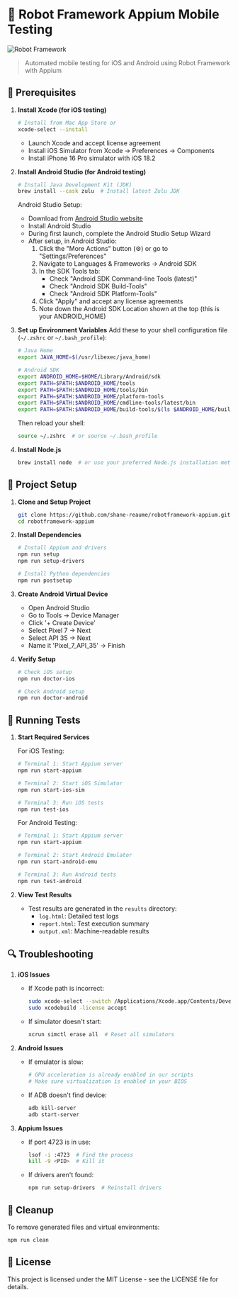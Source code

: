 # 📱 Robot Framework Appium Mobile Testing

![Robot Framework](https://robotframework.org/img/RF.svg)

> Automated mobile testing for iOS and Android using Robot Framework with Appium

## 🚀 Prerequisites

1. **Install Xcode (for iOS testing)**
   ```bash
   # Install from Mac App Store or
   xcode-select --install
   ```
   - Launch Xcode and accept license agreement
   - Install iOS Simulator from Xcode → Preferences → Components
   - Install iPhone 16 Pro simulator with iOS 18.2

2. **Install Android Studio (for Android testing)**
   ```bash
   # Install Java Development Kit (JDK)
   brew install --cask zulu  # Install latest Zulu JDK
   ```

   Android Studio Setup:
   - Download from [Android Studio website](https://developer.android.com/studio)
   - Install Android Studio
   - During first launch, complete the Android Studio Setup Wizard
   - After setup, in Android Studio:
     1. Click the "More Actions" button (⚙️) or go to "Settings/Preferences"
     2. Navigate to Languages & Frameworks → Android SDK
     3. In the SDK Tools tab:
        - Check "Android SDK Command-line Tools (latest)"
        - Check "Android SDK Build-Tools"
        - Check "Android SDK Platform-Tools"
     4. Click "Apply" and accept any license agreements
     5. Note down the Android SDK Location shown at the top (this is your ANDROID_HOME)

3. **Set up Environment Variables**
   Add these to your shell configuration file (`~/.zshrc` or `~/.bash_profile`):
   ```bash
   # Java Home
   export JAVA_HOME=$(/usr/libexec/java_home)

   # Android SDK
   export ANDROID_HOME=$HOME/Library/Android/sdk
   export PATH=$PATH:$ANDROID_HOME/tools
   export PATH=$PATH:$ANDROID_HOME/tools/bin
   export PATH=$PATH:$ANDROID_HOME/platform-tools
   export PATH=$PATH:$ANDROID_HOME/cmdline-tools/latest/bin
   export PATH=$PATH:$ANDROID_HOME/build-tools/$(ls $ANDROID_HOME/build-tools | sort -V | tail -1)
   ```
   Then reload your shell:
   ```bash
   source ~/.zshrc  # or source ~/.bash_profile
   ```

4. **Install Node.js**
   ```bash
   brew install node  # or use your preferred Node.js installation method
   ```

## 🚀 Project Setup

1. **Clone and Setup Project**
   ```bash
   git clone https://github.com/shane-reaume/robotframework-appium.git
   cd robotframework-appium
   ```

2. **Install Dependencies**
   ```bash
   # Install Appium and drivers
   npm run setup
   npm run setup-drivers

   # Install Python dependencies
   npm run postsetup
   ```

3. **Create Android Virtual Device**
   - Open Android Studio
   - Go to Tools → Device Manager
   - Click '+ Create Device'
   - Select Pixel 7 → Next
   - Select API 35 → Next
   - Name it 'Pixel_7_API_35' → Finish

4. **Verify Setup**
   ```bash
   # Check iOS setup
   npm run doctor-ios

   # Check Android setup
   npm run doctor-android
   ```

## 🧪 Running Tests

1. **Start Required Services**

   For iOS Testing:
   ```bash
   # Terminal 1: Start Appium server
   npm run start-appium

   # Terminal 2: Start iOS Simulator
   npm run start-ios-sim

   # Terminal 3: Run iOS tests
   npm run test-ios
   ```

   For Android Testing:
   ```bash
   # Terminal 1: Start Appium server
   npm run start-appium

   # Terminal 2: Start Android Emulator
   npm run start-android-emu

   # Terminal 3: Run Android tests
   npm run test-android
   ```

2. **View Test Results**
   - Test results are generated in the `results` directory:
     - `log.html`: Detailed test logs
     - `report.html`: Test execution summary
     - `output.xml`: Machine-readable results

## 🔍 Troubleshooting

1. **iOS Issues**
   - If Xcode path is incorrect:
     ```bash
     sudo xcode-select --switch /Applications/Xcode.app/Contents/Developer
     sudo xcodebuild -license accept
     ```
   - If simulator doesn't start:
     ```bash
     xcrun simctl erase all  # Reset all simulators
     ```

2. **Android Issues**
   - If emulator is slow:
     ```bash
     # GPU acceleration is already enabled in our scripts
     # Make sure virtualization is enabled in your BIOS
     ```
   - If ADB doesn't find device:
     ```bash
     adb kill-server
     adb start-server
     ```

3. **Appium Issues**
   - If port 4723 is in use:
     ```bash
     lsof -i :4723  # Find the process
     kill -9 <PID>  # Kill it
     ```
   - If drivers aren't found:
     ```bash
     npm run setup-drivers  # Reinstall drivers
     ```

## 🧹 Cleanup

To remove generated files and virtual environments:
```bash
npm run clean
```

## 📄 License

This project is licensed under the MIT License - see the LICENSE file for details.
